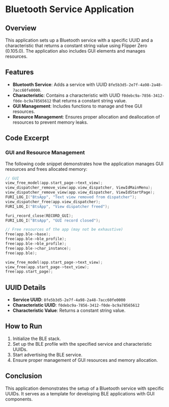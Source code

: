 # Bluetooth Service Application

## Overview

This application sets up a Bluetooth service with a specific UUID and a characteristic that returns a constant string value using Flipper Zero (0.105.0). The application also includes GUI elements and manages resources.

## Features

- **Bluetooth Service**: Adds a service with UUID `8fe5b3d5-2e7f-4a98-2a48-7acc60fe0000`.
- **Characteristic**: Contains a characteristic with UUID `f0debc9a-7856-3412-f0de-bc9a78565612` that returns a constant string value.
- **GUI Management**: Includes functions to manage and free GUI resources.
- **Resource Management**: Ensures proper allocation and deallocation of resources to prevent memory leaks.

## Code Excerpt

### GUI and Resource Management

The following code snippet demonstrates how the application manages GUI resources and frees allocated memory:

```c
// GUI
view_free_model(app.start_page->text_view);
view_dispatcher_remove_view(app.view_dispatcher, ViewIdMainMenu);
view_dispatcher_remove_view(app.view_dispatcher, ViewIdStartPage);
FURI_LOG_I("BtsApp", "Text view removed from dispatcher");
view_dispatcher_free(app.view_dispatcher);
FURI_LOG_I("BtsApp", "View dispatcher freed");

furi_record_close(RECORD_GUI);
FURI_LOG_I("BtsApp", "GUI record closed");

// Free resources of the app (may not be exhaustive)
free(app.ble->base);
free(app.ble->ble_profile);
free(app.ble->ble_profile);
free(app.ble->char_instance);
free(app.ble);

view_free_model(app.start_page->text_view);
view_free(app.start_page->text_view);
free(app.start_page);
```

## UUID Details

- **Service UUID**: `8fe5b3d5-2e7f-4a98-2a48-7acc60fe0000`
- **Characteristic UUID**: `f0debc9a-7856-3412-f0de-bc9a78565612`
- **Characteristic Value**: Returns a constant string value.

## How to Run

1. Initialize the BLE stack.
2. Set up the BLE profile with the specified service and characteristic UUIDs.
3. Start advertising the BLE service.
4. Ensure proper management of GUI resources and memory allocation.

## Conclusion

This application demonstrates the setup of a Bluetooth service with specific UUIDs. It serves as a template for developing BLE applications with GUI components.
